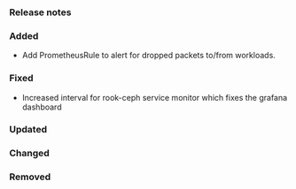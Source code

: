 ### Release notes

### Added
- Add PrometheusRule to alert for dropped packets to/from workloads.
### Fixed

- Increased interval for rook-ceph service monitor which fixes the grafana dashboard

### Updated

### Changed

### Removed

